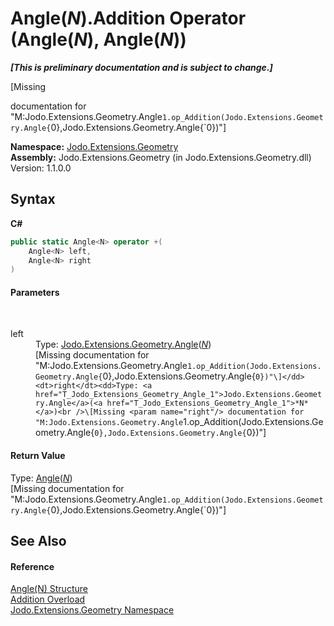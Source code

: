# Angle(*N*).Addition Operator (Angle(*N*), Angle(*N*))
 _**\[This is preliminary documentation and is subject to change.\]**_

\[Missing <summary> documentation for "M:Jodo.Extensions.Geometry.Angle`1.op_Addition(Jodo.Extensions.Geometry.Angle{`0},Jodo.Extensions.Geometry.Angle{`0})"\]

**Namespace:**&nbsp;<a href="N_Jodo_Extensions_Geometry">Jodo.Extensions.Geometry</a><br />**Assembly:**&nbsp;Jodo.Extensions.Geometry (in Jodo.Extensions.Geometry.dll) Version: 1.1.0.0

## Syntax

**C#**<br />
``` C#
public static Angle<N> operator +(
	Angle<N> left,
	Angle<N> right
)
```


#### Parameters
&nbsp;<dl><dt>left</dt><dd>Type: <a href="T_Jodo_Extensions_Geometry_Angle_1">Jodo.Extensions.Geometry.Angle</a>(<a href="T_Jodo_Extensions_Geometry_Angle_1">*N*</a>)<br />\[Missing <param name="left"/> documentation for "M:Jodo.Extensions.Geometry.Angle`1.op_Addition(Jodo.Extensions.Geometry.Angle{`0},Jodo.Extensions.Geometry.Angle{`0})"\]</dd><dt>right</dt><dd>Type: <a href="T_Jodo_Extensions_Geometry_Angle_1">Jodo.Extensions.Geometry.Angle</a>(<a href="T_Jodo_Extensions_Geometry_Angle_1">*N*</a>)<br />\[Missing <param name="right"/> documentation for "M:Jodo.Extensions.Geometry.Angle`1.op_Addition(Jodo.Extensions.Geometry.Angle{`0},Jodo.Extensions.Geometry.Angle{`0})"\]</dd></dl>

#### Return Value
Type: <a href="T_Jodo_Extensions_Geometry_Angle_1">Angle</a>(<a href="T_Jodo_Extensions_Geometry_Angle_1">*N*</a>)<br />\[Missing <returns> documentation for "M:Jodo.Extensions.Geometry.Angle`1.op_Addition(Jodo.Extensions.Geometry.Angle{`0},Jodo.Extensions.Geometry.Angle{`0})"\]

## See Also


#### Reference
<a href="T_Jodo_Extensions_Geometry_Angle_1">Angle(N) Structure</a><br /><a href="Overload_Jodo_Extensions_Geometry_Angle_1_op_Addition">Addition Overload</a><br /><a href="N_Jodo_Extensions_Geometry">Jodo.Extensions.Geometry Namespace</a><br />